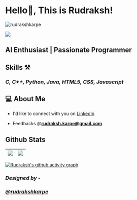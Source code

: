  # Hello👋, This is Rudraksh! 
 <p align="left"> <img src="https://komarev.com/ghpvc/?username=rudrakshkarpe" alt="rudrakshkarpe" /> </p>
 
<img src="https://i.imgur.com/hLwUjJU.png">

## AI Enthusiast | Passionate Programmer

## Skills ⚒️
### *C, C++, Python, Java, HTML5, CSS, Javascript*

  
## 💻 About Me 
 - I'd like to connect with you on [LinkedIn](https://www.linkedin.com/in/rudraksh-karpe-78b45b1a7)
 
- Feedbacks @**rudraksh.karpe@gmail.com**


## Github Stats

| <img src="https://github-readme-stats.vercel.app/api?username=rudrakshkarpe&&show_icons=true&count_private=true&theme=github_dark">|<img src="https://github-readme-streak-stats.herokuapp.com/?user=rudrakshkarpe&theme=blueberry_duo"/> |
| ------------| ------------- |

[![Rudraksh's github activity graph](https://activity-graph.herokuapp.com/graph?username=rudrakshkarpe&theme=react-dark	)](https://github.com/ashutosh00710/github-readme-activity-graph)

###  *Designed by -*

### *[@rudrakshkarpe](https://www.github.com/rudrakshkarpe)* 

 

  
